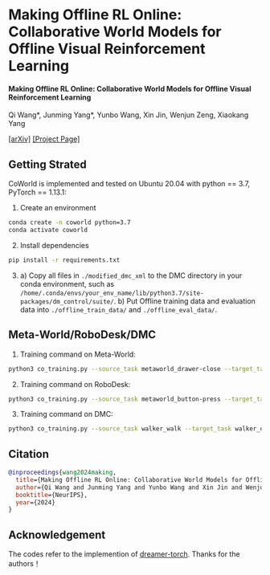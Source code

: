 # Making Offline RL Online: Collaborative World Models for Offline Visual Reinforcement Learning
#### Making Offline RL Online: Collaborative World Models for Offline Visual Reinforcement Learning
Qi Wang*, Junming Yang*, Yunbo Wang, Xin Jin, Wenjun Zeng, Xiaokang Yang

[[arXiv]](https://arxiv.org/pdf/2305.15260)  [[Project Page]](https://qiwang067.github.io/coworld)
## Getting Strated
CoWorld is implemented and tested on Ubuntu 20.04 with python == 3.7, PyTorch == 1.13.1:

1) Create an environment
```bash
conda create -n coworld python=3.7
conda activate coworld
```
2) Install dependencies
```bash
pip install -r requirements.txt
```

3) a) Copy all files in `./modified_dmc_xml` to the DMC directory in your conda environment, such as `/home/.conda/envs/your_env_name/lib/python3.7/site-packages/dm_control/suite/`. 
b) Put Offline training data and evaluation data into `./offline_train_data/` and `./offline_eval_data/`. 

## Meta-World/RoboDesk/DMC
1. Training command on Meta-World:  
```bash
python3 co_training.py --source_task metaworld_drawer-close --target_task metaworld_door-close --configs defaults metaworld
```
2. Training command on RoboDesk:  
```bash
python3 co_training.py --source_task metaworld_button-press --target_task robodesk_push_green --configs defaults robodesk
```
3. Training command on DMC:  
```bash
python3 co_training.py --source_task walker_walk --target_task walker_downhill --configs defaults dmc
```
## Citation
```bib
@inproceedings{wang2024making,
  title={Making Offline RL Online: Collaborative World Models for Offline Visual Reinforcement Learning}, 
  author={Qi Wang and Junming Yang and Yunbo Wang and Xin Jin and Wenjun Zeng and Xiaokang Yang},
  booktitle={NeurIPS},
  year={2024}
}
```

## Acknowledgement
The codes refer to the implemention of [dreamer-torch](https://github.com/jsikyoon/dreamer-torch). Thanks for the authors！



